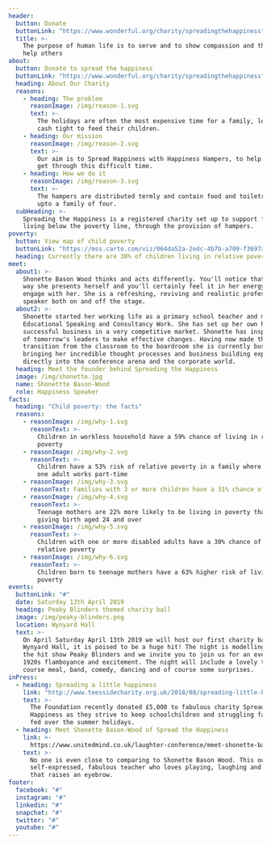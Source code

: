 ```yaml
---
header:
  button: Donate
  buttonLink: "https://www.wonderful.org/charity/spreadingthehappiness"
  title: >-
    The purpose of human life is to serve and to show compassion and the will to
    help others
about:
  button: Donate to spread the happiness
  buttonLink: "https://www.wonderful.org/charity/spreadingthehappiness"
  heading: About Our Charity
  reasons:
    - heading: The problem
      reasonImage: /img/reason-1.svg
      text: >-
        The holidays are often the most expensive time for a family, leaving
        cash tight to feed their children.
    - heading: Our mission
      reasonImage: /img/reason-2.svg
      text: >-
        Our aim is to Spread Happiness with Happiness Hampers, to help families
        get through this difficult time.
    - heading: How we do it
      reasonImage: /img/reason-3.svg
      text: >-
        The hampers are distributed termly and contain food and toiletries for
        upto a family of four.
  subHeading: >-
    Spreading the Happiness is a registered charity set up to support families
    living below the poverty line, through the provision of hampers.
poverty:
  button: View map of child poverty
  buttonLink: "https://mss.carto.com/viz/064da52a-2edc-4b7b-a709-f3697a5928b0/public_map"
  heading: Currently there are 30% of children living in relative poverty in the UK
meet:
  about1: >-
    Shonette Bason Wood thinks and acts differently. You'll notice that from the
    way she presents herself and you'll certainly feel it in her energy when you
    engage with her. She is a refreshing, reviving and realistic professional
    speaker both on and off the stage.
  about2: >-
    Shonette started her working life as a primary school teacher and moved into
    Educational Speaking and Consultancy Work. She has set up her own highly
    successful business in a very competitive market. Shonette has inspired many
    of tomorrow's leaders to make effective changes. Having now made the
    transition from the classroom to the boardroom she is currently busy
    bringing her incredible thought processes and business building experiences
    directly into the conference arena and the corporate world.
  heading: Meet the founder behind Spreading the Happiness
  image: /img/shonette.jpg
  name: Shonettte Bason-Wood
  role: Happiness Speaker
facts:
  heading: "Child poverty: the facts"
  reasons:
    - reasonImage: /img/why-1.svg
      reasonText: >-
        Children in workless household have a 59% chance of living in relative
        poverty
    - reasonImage: /img/why-2.svg
      reasonText: >-
        Children have a 53% risk of relative poverty in a family where at least
        one adult works part-time
    - reasonImage: /img/why-3.svg
      reasonText: Families with 3 or more children have a 31% chance of relative poverty
    - reasonImage: /img/why-4.svg
      reasonText: >-
        Teenage mothers are 22% more likely to be living in poverty than mothers
        giving birth aged 24 and over
    - reasonImage: /img/why-5.svg
      reasonText: >-
        Children with one or more disabled adults have a 30% chance of being in
        relative poverty
    - reasonImage: /img/why-6.svg
      reasonText: >-
        Children born to teenage mothers have a 63% higher risk of living in
        poverty
events:
  buttonLink: "#"
  date: Saturday 13th April 2019
  heading: Peaky Blinders themed charity ball
  image: /img/peaky-blinders.png
  location: Wynyard Hall
  text: >-
    On April Saturday April 13th 2019 we will host our first charity ball at
    Wynyard Hall, it is poised to be a huge hit! The night is modelling after
    the hit show Peaky Blinders and we invite you to join us for an evening of
    1920s flamboyance and excitement. The night will include a lovely three
    course meal, band, comedy, dancing and of course some surprises.
inPress:
  - heading: Spreading a little happiness
    link: "http://www.teessidecharity.org.uk/2018/08/spreading-little-happiness/"
    text: >-
      The Foundation recently donated £5,000 to fabulous charity Spreading The
      Happiness as they strive to keep schoolchildren and struggling families
      fed over the summer holidays.
  - heading: Meet Shonette Bason-Wood of Spread the Happiness
    link: >-
      https://www.unitedmind.co.uk/laughter-conference/meet-shonette-bason-wood-spread-happiness/
    text: >-
      No one is even close to comparing to Shonette Bason Wood. This outspoken,
      self-expressed, fabulous teacher who loves playing, laughing and anything
      that raises an eyebrow.
footer:
  facebook: "#"
  instagram: "#"
  linkedin: "#"
  snapchat: "#"
  twitter: "#"
  youtube: "#"
---
```

